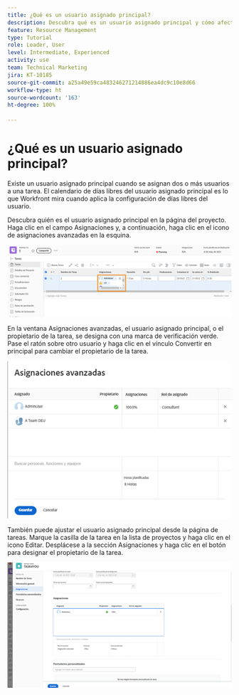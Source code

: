 ```yaml
---
title: ¿Qué es un usuario asignado principal?
description: Descubra qué es un usuario asignado principal y cómo afecta a la administración de sus recursos.
feature: Resource Management
type: Tutorial
role: Leader, User
level: Intermediate, Experienced
activity: use
team: Technical Marketing
jira: KT-10185
source-git-commit: a25a49e59ca483246271214886ea4dc9c10e8d66
workflow-type: ht
source-wordcount: '163'
ht-degree: 100%

---
```


# ¿Qué es un usuario asignado principal?

Existe un usuario asignado principal cuando se asignan dos o más usuarios a una tarea. El calendario de días libres del usuario asignado principal es lo que Workfront mira cuando aplica la configuración de días libres del usuario.

Descubra quién es el usuario asignado principal en la página del proyecto. Haga clic en el campo Asignaciones y, a continuación, haga clic en el icono de asignaciones avanzadas en la esquina.

![múltiples usuarios asignados](assets/pa_01.png)

En la ventana Asignaciones avanzadas, el usuario asignado principal, o el propietario de la tarea, se designa con una marca de verificación verde. Pase el ratón sobre otro usuario y haga clic en el vínculo Convertir en principal para cambiar el propietario de la tarea.

![usuario asignado principal seleccionado](assets/pa_02.png)

También puede ajustar el usuario asignado principal desde la página de tareas. Marque la casilla de la tarea en la lista de proyectos y haga clic en el icono Editar. Desplácese a la sección Asignaciones y haga clic en el botón para designar el propietario de la tarea.

![botón propietario de tarea](assets/pa_03.png)


